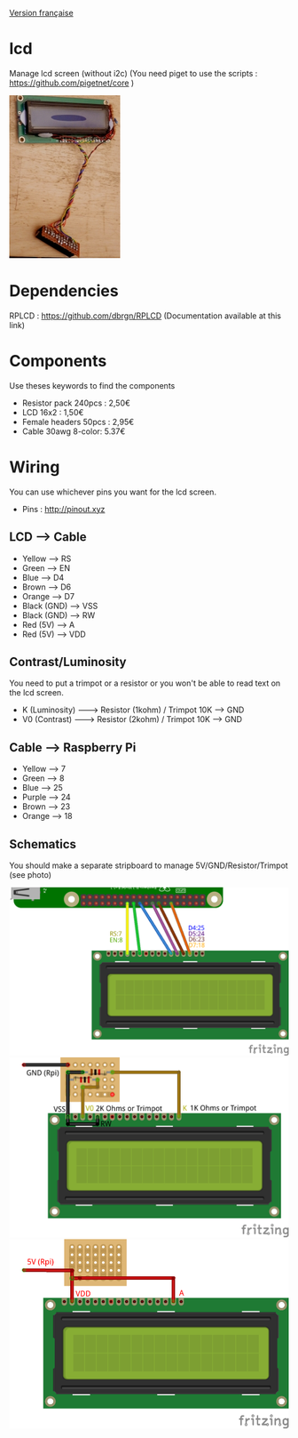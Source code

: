 [Version française](https://github.com/pigetnet/lcd/blob/master/README.fr.md)

# lcd
Manage lcd screen (without i2c)
(You need piget to use the scripts : https://github.com/pigetnet/core )

![Photo lcd](https://github.com/pigetnet/lcd/raw/master/doc/lcd_photo.JPG)

# Dependencies
RPLCD : https://github.com/dbrgn/RPLCD (Documentation available at this link)

# Components
Use theses keywords to find the components
* Resistor pack 240pcs : 2,50€
* LCD 16x2 : 1,50€
* Female headers 50pcs : 2,95€
* Cable 30awg 8-color: 5.37€

# Wiring
You can use whichever pins you want for the lcd screen.
* Pins : http://pinout.xyz

## LCD --> Cable
* Yellow --> RS
* Green --> EN
* Blue --> D4
* Brown --> D6
* Orange --> D7
* Black (GND) --> VSS
* Black (GND) --> RW
* Red (5V) --> A
* Red (5V) --> VDD

## Contrast/Luminosity 
You need to put a trimpot or a resistor or you won't be able
to read text on the lcd screen.
* K  (Luminosity) ---> Resistor (1kohm) / Trimpot 10K --> GND
* V0 (Contrast) ---> Resistor (2kohm) / Trimpot 10K  --> GND

## Cable --> Raspberry Pi
* Yellow --> 7
* Green --> 8
* Blue --> 25
* Purple --> 24
* Brown --> 23
* Orange --> 18

## Schematics
You should make a separate stripboard to manage 5V/GND/Resistor/Trimpot (see photo)

![Gpio](https://github.com/pigetnet/lcd/raw/master/doc/lcd_wiring_gpio.png)
![Gnd](https://github.com/pigetnet/lcd/raw/master/doc/lcd_wiring_gnd.png)
![Vcc](https://github.com/pigetnet/lcd/raw/master/doc/lcd_wiring_vcc.png)
